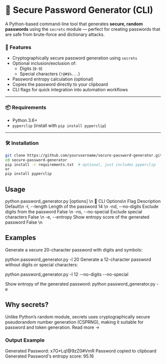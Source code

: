 # 🔐 Secure Password Generator (CLI)

A Python-based command-line tool that generates **secure, random passwords** using the `secrets` module — perfect for creating passwords that are safe from brute-force and dictionary attacks.

### 🚀 Features

- Cryptographically secure password generation using `secrets`
- Optional inclusion/exclusion of:
  - Digits (`0-9`)
  - Special characters (`!@#$%...`)
- Password entropy calculation (optional)
- Copies the password directly to your clipboard
- CLI flags for quick integration into automation workflows

---

### 📦 Requirements

- Python 3.6+
- `pyperclip` (install with `pip install pyperclip`)

---

### 🛠️ Installation

```bash
git clone https://github.com/yourusername/secure-password-generator.git
cd secure-password-generator
pip install -r requirements.txt  # optional, just includes pyperclip
or 
pip install pyperclip
```
## Usage

python password_generator.py [options] \n
🔧 CLI Options\n
Flag	Description	Default\n
-l, --length	Length of the password	14 \n
-nd, --no-digits	Exclude digits from the password	False \n
-ns, --no-special	Exclude special characters	False \n
-e, --entropy	Show entropy score of the generated password	False \n

## Examples
Generate a secure 20-character password with digits and symbols:


python password_generator.py -l 20
Generate a 12-character password without digits or special characters:


python password_generator.py -l 12 --no-digits --no-special

Show entropy of the generated password:
python password_generator.py -e

## Why secrets?
Unlike Python’s random module, secrets uses cryptographically secure pseudorandom number generation (CSPRNG), making it suitable for password and token generation. Read more →

### Output Example

Generated Password: x7G*Lq!@9zZ0#VmR
Password copied to clipboard
Generated Password's entropy score: 95.16
